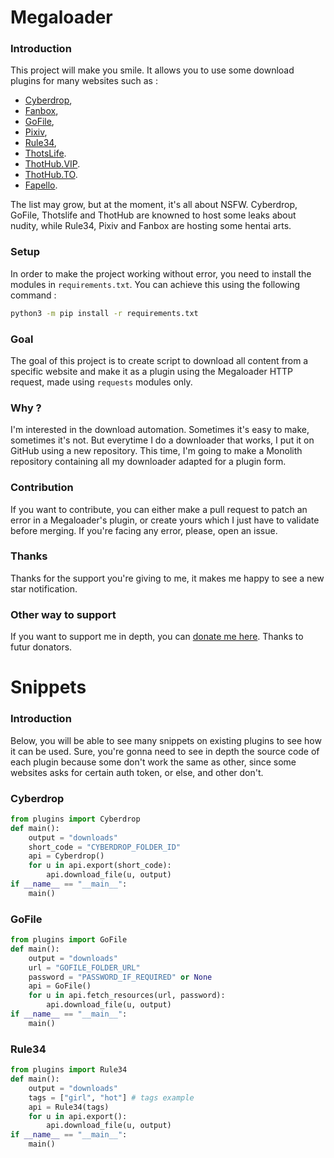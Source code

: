 # Megaloader

### Introduction
This project will make you smile. It allows you to use some download plugins for many websites such as :
- [Cyberdrop](http://www.cyberdrop.me/),
- [Fanbox](https://www.fanbox.cc),
- [GoFile](http://www.gofile.io/),
- [Pixiv](http://www.pixiv.net/),
- [Rule34](http://www.rule34.xxx/),
- [ThotsLife](http://www.thotslife.com/).
- [ThotHub.VIP](http://www.thothub.vip/).
- [ThotHub.TO](http://www.thothub.to/).
- [Fapello](http://www.fapello.com/).

The list may grow, but at the moment, it's all about NSFW. Cyberdrop, GoFile, Thotslife and ThotHub are knowned to host some leaks about nudity, while Rule34, Pixiv and Fanbox are hosting some hentai arts.

### Setup
In order to make the project working without error, you need to install the modules in ``requirements.txt``. You can achieve this using the following command :
```bash
python3 -m pip install -r requirements.txt
```

### Goal
The goal of this project is to create script to download all content from a specific website and make it as a plugin using the Megaloader HTTP request, made using ``requests`` modules only.

### Why ?
I'm interested in the download automation. Sometimes it's easy to make, sometimes it's not. But everytime I do a downloader that works, I put it on GitHub using a new repository. This time, I'm going to make a Monolith repository containing all my downloader adapted for a plugin form.

### Contribution
If you want to contribute, you can either make a pull request to patch an error in a Megaloader's plugin, or create yours which I just have to validate before merging.
If you're facing any error, please, open an issue.

### Thanks
Thanks for the support you're giving to me, it makes me happy to see a new star notification.

### Other way to support
If you want to support me in depth, you can [donate me here](https://www.paypal.me/quatrecentquatre). Thanks to futur donators.

# Snippets

### Introduction
Below, you will be able to see many snippets on existing plugins to see how it can be used. Sure, you're gonna need to see in depth the source code of each plugin because some don't work the same as other, since some websites asks for certain auth token, or else, and other don't.

### Cyberdrop

```python
from plugins import Cyberdrop
def main():
    output = "downloads"
    short_code = "CYBERDROP_FOLDER_ID"
    api = Cyberdrop()
    for u in api.export(short_code):
        api.download_file(u, output)
if __name__ == "__main__":
    main()
```

### GoFile

```python
from plugins import GoFile
def main():
    output = "downloads"
    url = "GOFILE_FOLDER_URL"
    password = "PASSWORD_IF_REQUIRED" or None
    api = GoFile()
    for u in api.fetch_resources(url, password):
        api.download_file(u, output)
if __name__ == "__main__":
    main()
```

### Rule34

```python
from plugins import Rule34
def main():
    output = "downloads"
    tags = ["girl", "hot"] # tags example
    api = Rule34(tags)
    for u in api.export():
        api.download_file(u, output)
if __name__ == "__main__":
    main()
```